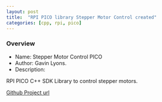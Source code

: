 ```yaml
---
layout: post
title:  "RPI PICO library Stepper Motor Control created"
categories: [cpp, rpi, pico]
---
```


### Overview

* Name: Stepper Motor Control PICO
* Author: Gavin Lyons.
* Description:

RPI PICO C++ SDK Library to control stepper motors. 


[Github Project url](https://github.com/gavinlyonsrepo/Stepper_Motor_Control_PICO)



